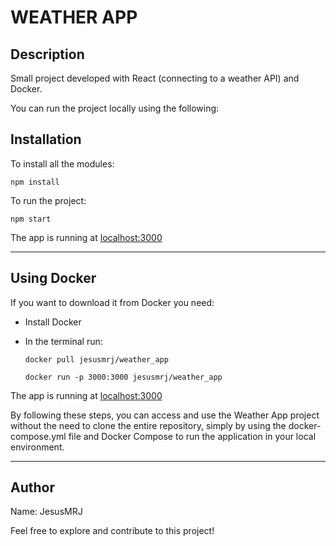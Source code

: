<h1>WEATHER APP</h1>

<h2>Description</h2>
<p>Small project developed with React (connecting to a weather API) and Docker.</p>

<p>You can run the project locally using the following:</p>

<h2>Installation</h2>
<p>To install all the modules:</p>

<pre><code>npm install</code></pre>

<p>To run the project:</p>

<pre><code>npm start</code></pre>

<p>The app is running at <a href="http://localhost:3000">localhost:3000</a></p>

<hr/>

<h2>Using Docker</h2>

<p>If you want to download it from Docker you need:</p>
<ul>
  <li>Install Docker</li>
  <li><p></p>In the terminal run:</p></li>
    
  <pre><code>docker pull jesusmrj/weather_app</code></pre>
  <pre><code>docker run -p 3000:3000 jesusmrj/weather_app</code></pre>
</ul>

<p>The app is running at <a href="http://localhost:3000">localhost:3000</a></p>

<p>By following these steps, you can access and use the Weather App project without the need to clone the entire repository, simply by using the docker-compose.yml file and Docker Compose to run the application in your local environment.</p>

<hr/>

<h2>Author</h2>
<p>Name: JesusMRJ</p>
<p>Feel free to explore and contribute to this project!</p>

